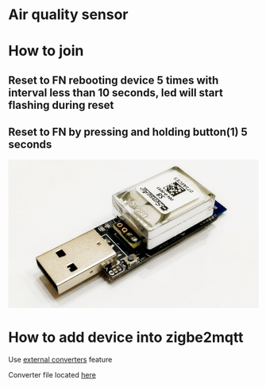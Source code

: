 # Air quality sensor


# How to join
## Reset to FN rebooting device 5 times with interval less than 10 seconds, led will start flashing during reset
## Reset to FN by pressing and holding button(1) 5 seconds
![Device](./images/CO2_SenseAir_S8.png)


# How to add device into zigbe2mqtt
Use [external converters](https://www.zigbee2mqtt.io/information/configuration.html#external-converters-configuration) feature

Converter file located [here](./converters/DIYRuZ_AirSense.js)
